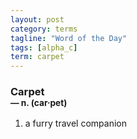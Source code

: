 ```yaml
---
layout: post
category: terms
tagline: "Word of the Day"
tags: [alpha_c]
term: carpet
---
```


<h3>Carpet<br/> <small>&mdash; n. (car<span>&middot;</span>pet)</small></h3>
<p><ol>
<li>a furry travel companion</li>
</ol></p>
